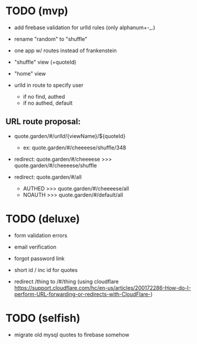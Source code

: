 # TODO (mvp)

- add firebase validation for urlId rules (only alphanum+-_.)

- rename "random" to "shuffle"

- one app w/ routes instead of frankenstein

- "shuffle" view (+quoteId)

- "home" view

- urlId in route to specify user
    - if no find, authed
    - if no authed, default


## URL route proposal:

- quote.garden/#/${urlId}/${viewName}/${quoteId}
    - ex: quote.garden/#/cheeeese/shuffle/348

- redirect: quote.garden/#/cheeeese >>> quote.garden/#/cheeeese/shuffle

- redirect: quote.garden/#/all
    - AUTHED >>> quote.garden/#/cheeeese/all
    - NOAUTH >>> quote.garden/#/default/all


# TODO (deluxe)

- form validation errors

- email verification

- forgot password link

- short id / inc id for quotes

- redirect /thing to /#/thing (using cloudflare https://support.cloudflare.com/hc/en-us/articles/200172286-How-do-I-perform-URL-forwarding-or-redirects-with-CloudFlare-)


# TODO (selfish)

- migrate old mysql quotes to firebase somehow
